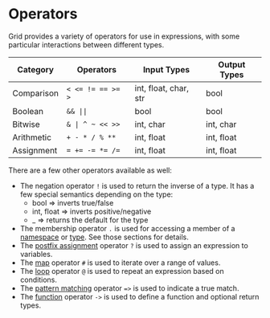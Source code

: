# Operators

Grid provides a variety of operators for use in expressions, with some particular interactions between different types.

| Category | Operators | Input Types | Output Types |
|----------|-----------|-------------|-------------|
| Comparison | `< <= != == >= >` | int, float, char, str | bool |
| Boolean | `&& \|\|` | bool | bool |
| Bitwise | `& \| ^ ~ << >>` | int, char | int, char |
| Arithmetic | `+ - * / % **` | int, float | int, float |
| Assignment | `= += -= *= /=` | int, float | int, float |

There are a few other operators available as well:

- The negation operator `!` is used to return the inverse of a type. It has a few special semantics depending on the type:
  - bool => inverts true/false
  - int, float => inverts positive/negative
  - _ => returns the default for the type
- The membership operator `.` is used for accessing a member of a [namespace](structure.md) or [type](types.md). See those sections for details.
- The [postfix assignment](variables.md) operator `?` is used to assign an expression to variables.
- The [map](map.md) operator `#` is used to iterate over a range of values.
- The [loop](loop.md) operator `@` is used to repeat an expression based on conditions.
- The [pattern matching](flow-control.md) operator `=>` is used to indicate a true match.
- The [function](functions.md) operator `->` is used to define a function and optional return types.
